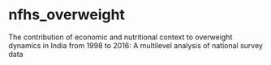 # nfhs_overweight
The contribution of economic and nutritional context to overweight dynamics in India from 1998 to 2016: A multilevel analysis of national survey data
